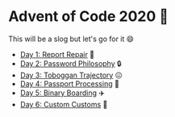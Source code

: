 # Advent of Code 2020 :christmas_tree:

This will be a slog but let's go for it :smile:

- [Day 1: Report Repair](https://github.com/shaneiadt/advent-of-code-2020/blob/main/day-1/index.ts) :wrench:
- [Day 2: Password Philosophy](https://github.com/shaneiadt/advent-of-code-2020/blob/main/day-2/index.ts) :lock:
- [Day 3: Toboggan Trajectory](https://github.com/shaneiadt/advent-of-code-2020/blob/main/day-3/index.ts) :confounded:
- [Day 4: Passport Processing](https://github.com/shaneiadt/advent-of-code-2020/blob/main/day-4/index.ts) :passport_control:
- [Day 5: Binary Boarding](https://github.com/shaneiadt/advent-of-code-2020/blob/main/day-5/index.ts) :airplane:
- [Day 6: Custom Customs](https://github.com/shaneiadt/advent-of-code-2020/blob/main/day-6/mod.ts) :couple: